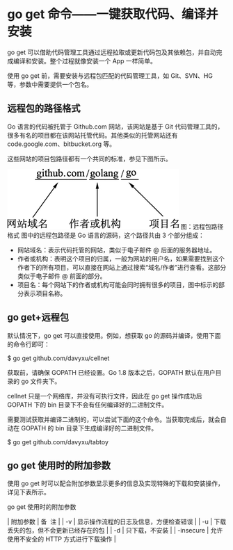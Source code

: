 # go get 命令——一键获取代码、编译并安装

go get 可以借助代码管理工具通过远程拉取或更新代码包及其依赖包，并自动完成编译和安装。整个过程就像安装一个 App 一样简单。

使用 go get 前，需要安装与远程包匹配的代码管理工具，如 Git、SVN、HG 等，参数中需要提供一个包名。

## 远程包的路径格式

Go 语言的代码被托管于 Github.com 网站，该网站是基于 Git 代码管理工具的，很多有名的项目都在该网站托管代码。其他类似的托管网站还有 code.google.com、bitbucket.org 等。

这些网站的项目包路径都有一个共同的标准，参见下图所示。

![](img/af14f8444524013385020b4740275155.jpg)
图：远程包路径格式
图中的远程包路径是 Go 语言的源码，这个路径共由 3 个部分组成：

*   网站域名：表示代码托管的网站，类似于电子邮件 @ 后面的服务器地址。
*   作者或机构：表明这个项目的归属，一般为网站的用户名，如果需要找到这个作者下的所有项目，可以直接在网站上通过搜索“域名/作者”进行查看。这部分类似于电子邮件 @ 前面的部分。
*   项目名：每个网站下的作者或机构可能会同时拥有很多的项目，图中标示的部分表示项目名称。

## go get+远程包

默认情况下，go get 可以直接使用。例如，想获取 go 的源码并编译，使用下面的命令行即可：

$ go get github.com/davyxu/cellnet

获取前，请确保 GOPATH 已经设置。Go 1.8 版本之后，GOPATH 默认在用户目录的 go 文件夹下。

cellnet 只是一个网络库，并没有可执行文件，因此在 go get 操作成功后 GOPATH 下的 bin 目录下不会有任何编译好的二进制文件。

需要测试获取并编译二进制的，可以尝试下面的这个命令。当获取完成后，就会自动在 GOPATH 的 bin 目录下生成编译好的二进制文件。

$ go get github.com/davyxu/tabtoy

## go get 使用时的附加参数

使用 go get 时可以配合附加参数显示更多的信息及实现特殊的下载和安装操作，详见下表所示。

go get 使用时的附加参数

| 附加参数 | 备  注 |
| -v | 显示操作流程的日志及信息，方便检查错误 |
| -u | 下载丢失的包，但不会更新已经存在的包 |
| -d | 只下载，不安装 |
| -insecure | 允许使用不安全的 HTTP 方式进行下载操作 |